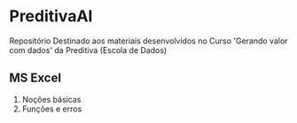 # PreditivaAI
Repositório Destinado aos materiais desenvolvidos no Curso 'Gerando valor com dados' da Preditiva (Escola de Dados)

## MS Excel

1. Noções básicas
2. Funções e erros
